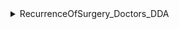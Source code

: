 <details>
<summary> RecurrenceOfSurgery_Doctors_DDA </summary>

## MongoDB: db_medicals


* quest 
- 대상: 의사
- 목표변수: '수술시간' > 어떠한 증상이 있는 환자들은 수술 시간이 어느정도 나타난다(설명변수)
- 설명 변수 지정 최소 5개 이상 : 범주형, 연속형 mix 하기
- 각 항목에 대한 README.md 작성_DDA 폴더 내에 작성: 작성 내용: 변수 선택 데이터 type 및 그 이유
- 추출후 수술시간이 중앙값 이상인 것만 하고 (condition, .loc[condition])
- 요약 : 수술시간에 가장 영향을 주는 항목 3가지 확인


| 목표변수| 변수 설명 | 데이터 타입 | 의견 |
| ------| ------|------|------|
| 수술시간|  수술 시간 | 수치 | 연령대별 걸리는 수술시간 or 디스크 터진 위치별 걸리는 수술 시간 or 스테로이드  |

| 설명변수|  변수 설명 | 데이터 타입 | 의견 |
| ------| ------|------|------|
| 수술기법 | 적용된 수술 기법  | 범주 ['TELD', 'IELD', nan] | 수술 기법에 따른 수술 시간|
| 스테로이드치료 | 스테로이드 치료 여부 | 수치 [1, 0]  | 스테로이드치료에 따라 수술실패 여부 있지 않을까? 그 민감도가 떨어질텐데..? 스테로이드 치료를 빈번하게 받으면 그에 대한 영향으로 신경전달세포가 떨어지고 마취되는 양이나 시간이 달라질것. |
| Location of herniation | 탈출증의 위치 (디스크터진위치?) | 수치 | 디스트 탈출증의 위치에 따라서 수술 시간이 달라질 것 같음. . ( 3_657, 2_563,1_493,4_147,5_34) |
| 수술실패여부 | 수술 실패 여부 | 수치 [0, 1] | 성공: 1779/ 실패: 115 _성공 혹은 실패 여부에 따라 수술시간도 달라질거같음. |
| Seg Angle(raw) | 디스크 수술_디스크 조각이 분리된 각도를 나타내는 측정 항목. Seg Angle(raw) 값이 작을수록 좋음 = 디스크가 조심스럽게 제거 및 더 적은 조각으로 나눔 / Seg Angle(raw) 값이 높음 = 디스크가 불규칙하게 조각 or 너무 많은 힘이 가해져 부서져 나누어짐. | 수치 | 값이 작을수록 좋은 수술일 수 있는데 이와 수술 시간이 상관관계가 있지 않을까..|














</details>
